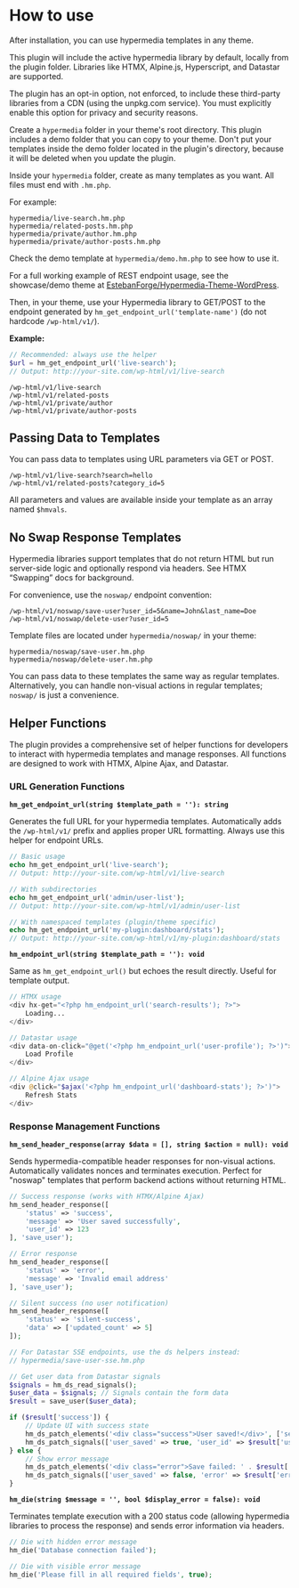 # How to use

After installation, you can use hypermedia templates in any theme.

This plugin will include the active hypermedia library by default, locally from the plugin folder. Libraries like HTMX, Alpine.js, Hyperscript, and Datastar are supported.

The plugin has an opt-in option, not enforced, to include these third-party libraries from a CDN (using the unpkg.com service). You must explicitly enable this option for privacy and security reasons.

Create a `hypermedia` folder in your theme's root directory. This plugin includes a demo folder that you can copy to your theme. Don't put your templates inside the demo folder located in the plugin's directory, because it will be deleted when you update the plugin.

Inside your `hypermedia` folder, create as many templates as you want. All files must end with `.hm.php`.

For example:

```
hypermedia/live-search.hm.php
hypermedia/related-posts.hm.php
hypermedia/private/author.hm.php
hypermedia/private/author-posts.hm.php
```

Check the demo template at `hypermedia/demo.hm.php` to see how to use it.

For a full working example of REST endpoint usage, see the showcase/demo theme at [EstebanForge/Hypermedia-Theme-WordPress](https://github.com/EstebanForge/Hypermedia-Theme-WordPress).

Then, in your theme, use your Hypermedia library to GET/POST to the endpoint generated by `hm_get_endpoint_url('template-name')` (do not hardcode `/wp-html/v1/`).

**Example:**

```php
// Recommended: always use the helper
$url = hm_get_endpoint_url('live-search');
// Output: http://your-site.com/wp-html/v1/live-search
```

```
/wp-html/v1/live-search
/wp-html/v1/related-posts
/wp-html/v1/private/author
/wp-html/v1/private/author-posts
```

## Passing Data to Templates

You can pass data to templates using URL parameters via GET or POST.

```
/wp-html/v1/live-search?search=hello
/wp-html/v1/related-posts?category_id=5
```

All parameters and values are available inside your template as an array named `$hmvals`.

## No Swap Response Templates

Hypermedia libraries support templates that do not return HTML but run server-side logic and optionally respond via headers. See HTMX “Swapping” docs for background.

For convenience, use the `noswap/` endpoint convention:

```
/wp-html/v1/noswap/save-user?user_id=5&name=John&last_name=Doe
/wp-html/v1/noswap/delete-user?user_id=5
```

Template files are located under `hypermedia/noswap/` in your theme:

```
hypermedia/noswap/save-user.hm.php
hypermedia/noswap/delete-user.hm.php
```

You can pass data to these templates the same way as regular templates. Alternatively, you can handle non-visual actions in regular templates; `noswap/` is just a convenience.

## Helper Functions

The plugin provides a comprehensive set of helper functions for developers to interact with hypermedia templates and manage responses. All functions are designed to work with HTMX, Alpine Ajax, and Datastar.

### URL Generation Functions

**`hm_get_endpoint_url(string $template_path = ''): string`**

Generates the full URL for your hypermedia templates. Automatically adds the `/wp-html/v1/` prefix and applies proper URL formatting. Always use this helper for endpoint URLs.

```php
// Basic usage
echo hm_get_endpoint_url('live-search');
// Output: http://your-site.com/wp-html/v1/live-search

// With subdirectories
echo hm_get_endpoint_url('admin/user-list');
// Output: http://your-site.com/wp-html/v1/admin/user-list

// With namespaced templates (plugin/theme specific)
echo hm_get_endpoint_url('my-plugin:dashboard/stats');
// Output: http://your-site.com/wp-html/v1/my-plugin:dashboard/stats
```

**`hm_endpoint_url(string $template_path = ''): void`**

Same as `hm_get_endpoint_url()` but echoes the result directly. Useful for template output.

```php
// HTMX usage
<div hx-get="<?php hm_endpoint_url('search-results'); ?>">
    Loading...
</div>

// Datastar usage
<div data-on-click="@get('<?php hm_endpoint_url('user-profile'); ?>')">
    Load Profile
</div>

// Alpine Ajax usage
<div @click="$ajax('<?php hm_endpoint_url('dashboard-stats'); ?>')">
    Refresh Stats
</div>
```

### Response Management Functions

**`hm_send_header_response(array $data = [], string $action = null): void`**

Sends hypermedia-compatible header responses for non-visual actions. Automatically validates nonces and terminates execution. Perfect for "noswap" templates that perform backend actions without returning HTML.

```php
// Success response (works with HTMX/Alpine Ajax)
hm_send_header_response([
    'status' => 'success',
    'message' => 'User saved successfully',
    'user_id' => 123
], 'save_user');

// Error response
hm_send_header_response([
    'status' => 'error',
    'message' => 'Invalid email address'
], 'save_user');

// Silent success (no user notification)
hm_send_header_response([
    'status' => 'silent-success',
    'data' => ['updated_count' => 5]
]);

// For Datastar SSE endpoints, use the ds helpers instead:
// hypermedia/save-user-sse.hm.php

// Get user data from Datastar signals
$signals = hm_ds_read_signals();
$user_data = $signals; // Signals contain the form data
$result = save_user($user_data);

if ($result['success']) {
    // Update UI with success state
    hm_ds_patch_elements('<div class="success">User saved!</div>', ['selector' => '#message']);
    hm_ds_patch_signals(['user_saved' => true, 'user_id' => $result['user_id']]);
} else {
    // Show error message
    hm_ds_patch_elements('<div class="error">Save failed: ' . $result['error'] . '</div>', ['selector' => '#message']);
    hm_ds_patch_signals(['user_saved' => false, 'error' => $result['error']]);
}
```

**`hm_die(string $message = '', bool $display_error = false): void`**

Terminates template execution with a 200 status code (allowing hypermedia libraries to process the response) and sends error information via headers.

```php
// Die with hidden error message
hm_die('Database connection failed');

// Die with visible error message
hm_die('Please fill in all required fields', true);
```
